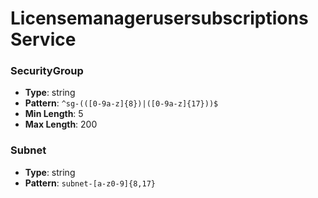 # Licensemanagerusersubscriptions Service

### SecurityGroup
- **Type**: string
- **Pattern**: `^sg-(([0-9a-z]{8})|([0-9a-z]{17}))$`
- **Min Length**: 5
- **Max Length**: 200

### Subnet
- **Type**: string
- **Pattern**: `subnet-[a-z0-9]{8,17}`

